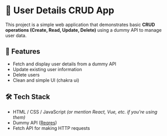 # 👥 User Details CRUD App

This project is a simple web application that demonstrates basic **CRUD operations (Create, Read, Update, Delete)** using a dummy API to manage user data.

## 🚀 Features

- Fetch and display user details from a dummy API
- Update existing user information
- Delete users
- Clean and simple UI (chakra ui)

## 🛠️ Tech Stack

- HTML / CSS / JavaScript *(or mention React, Vue, etc. if you're using them)*
- Dummy API ([Reqres](https://reqres.in/))
- Fetch API for making HTTP requests


